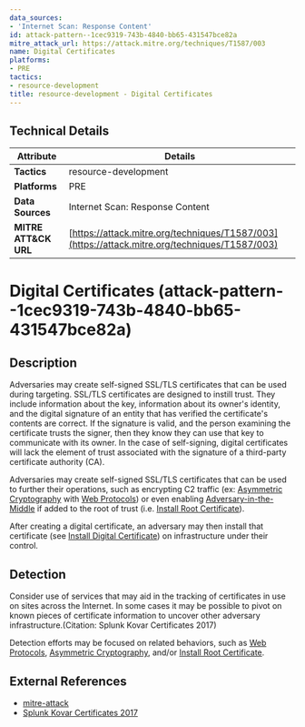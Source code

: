 ```yaml
---
data_sources:
- 'Internet Scan: Response Content'
id: attack-pattern--1cec9319-743b-4840-bb65-431547bce82a
mitre_attack_url: https://attack.mitre.org/techniques/T1587/003
name: Digital Certificates
platforms:
- PRE
tactics:
- resource-development
title: resource-development - Digital Certificates
---
```


## Technical Details

| Attribute | Details |
|-----------|----------|
| **Tactics** | resource-development |
| **Platforms** | PRE |
| **Data Sources** | Internet Scan: Response Content |
| **MITRE ATT&CK URL** | [https://attack.mitre.org/techniques/T1587/003](https://attack.mitre.org/techniques/T1587/003) |

# Digital Certificates (attack-pattern--1cec9319-743b-4840-bb65-431547bce82a)

## Description
Adversaries may create self-signed SSL/TLS certificates that can be used during targeting. SSL/TLS certificates are designed to instill trust. They include information about the key, information about its owner's identity, and the digital signature of an entity that has verified the certificate's contents are correct. If the signature is valid, and the person examining the certificate trusts the signer, then they know they can use that key to communicate with its owner. In the case of self-signing, digital certificates will lack the element of trust associated with the signature of a third-party certificate authority (CA).

Adversaries may create self-signed SSL/TLS certificates that can be used to further their operations, such as encrypting C2 traffic (ex: [Asymmetric Cryptography](https://attack.mitre.org/techniques/T1573/002) with [Web Protocols](https://attack.mitre.org/techniques/T1071/001)) or even enabling [Adversary-in-the-Middle](https://attack.mitre.org/techniques/T1557) if added to the root of trust (i.e. [Install Root Certificate](https://attack.mitre.org/techniques/T1553/004)).

After creating a digital certificate, an adversary may then install that certificate (see [Install Digital Certificate](https://attack.mitre.org/techniques/T1608/003)) on infrastructure under their control.

## Detection
Consider use of services that may aid in the tracking of certificates in use on sites across the Internet. In some cases it may be possible to pivot on known pieces of certificate information to uncover other adversary infrastructure.(Citation: Splunk Kovar Certificates 2017)

Detection efforts may be focused on related behaviors, such as [Web Protocols](https://attack.mitre.org/techniques/T1071/001), [Asymmetric Cryptography](https://attack.mitre.org/techniques/T1573/002), and/or [Install Root Certificate](https://attack.mitre.org/techniques/T1553/004).

## External References
- [mitre-attack](https://attack.mitre.org/techniques/T1587/003)
- [Splunk Kovar Certificates 2017](https://www.splunk.com/en_us/blog/security/tall-tales-of-hunting-with-tls-ssl-certificates.html)
